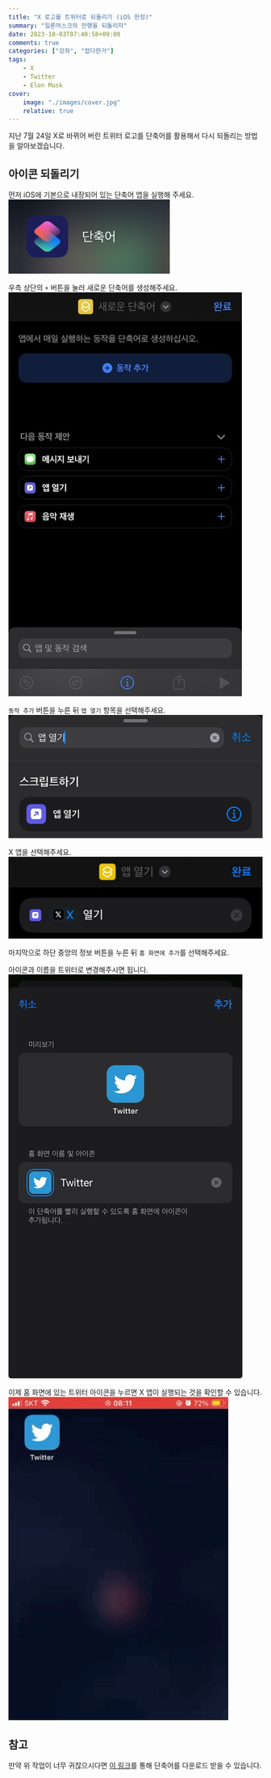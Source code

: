 ```yaml
---
title: "X 로고를 트위터로 되돌리기 (iOS 한정)"
summary: "일론머스크의 만행을 되돌리자"
date: 2023-10-03T07:40:58+09:00
comments: true
categories: ["강좌", "잡다한거"]
tags:
    - X
    - Twitter
    - Elon Musk
cover:
    image: "./images/cover.jpg"
    relative: true
---
```


지난 7월 24일 X로 바뀌어 버린 트위터 로고를 단축어를 활용해서 다시 되돌리는 방법을 알아보겠습니다.

## 아이콘 되돌리기

먼저 iOS에 기본으로 내장되어 있는 단축어 앱을 실행해 주세요.
![단축어 앱](./images/shortcut.jpg)

우측 상단의 `+` 버튼을 눌러 새로운 단축어를 생성해주세요.
![새로운 단축어](./images/shortcut-01.jpg)

`동작 추가` 버튼을 누른 뒤 `앱 열기` 항목을 선택해주세요.
![앱 열기 추가](./images/shortcut-02.jpg)

X 앱을 선택해주세요.
![X 앱 선택](./images/shortcut-03.jpg)

마지막으로 하단 중앙의 정보 버튼을 누른 뒤 `홈 화면에 추가`를 선택해주세요.

아이콘과 이름을 트위터로 변경해주시면 됩니다.
![홈 화면에 추가](./images/shortcut-04.jpg)

이제 홈 화면에 있는 트위터 아이콘을 누르면 X 앱이 실행되는 것을 확인할 수 있습니다.
![X 아이콘 되돌리기 완료](./images/video.gif)

## 참고

만약 위 작업이 너무 귀찮으시다면 [이 링크](https://www.icloud.com/shortcuts/776c3b5795e347b8ae57b6a94a2be75f)를 통해 단축어를 다운로드 받을 수 있습니다.
